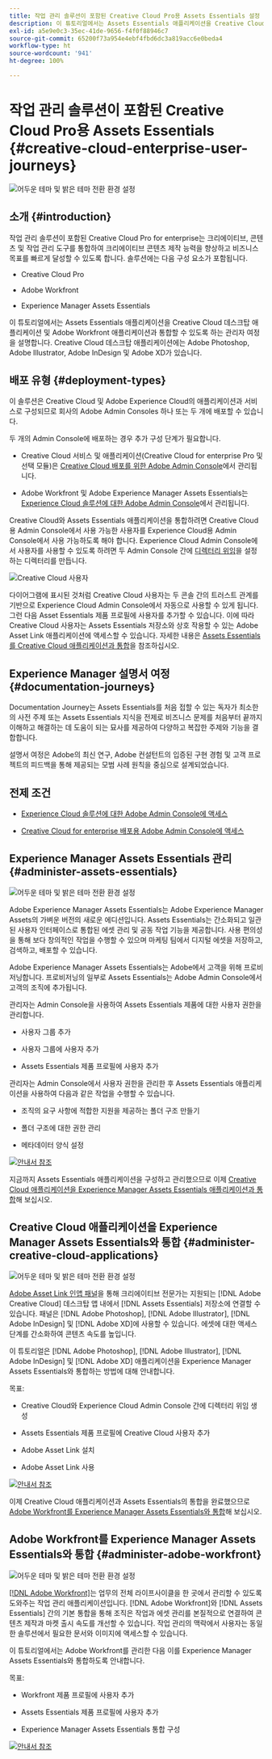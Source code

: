 ```yaml
---
title: 작업 관리 솔루션이 포함된 Creative Cloud Pro용 Assets Essentials 설정
description: 이 튜토리얼에서는 Assets Essentials 애플리케이션을 Creative Cloud 데스크탑 애플리케이션 및 Adobe Workfront 애플리케이션과 통합할 수 있도록 하는 관리자 여정을 설명합니다. Creative Cloud 데스크탑 애플리케이션에는 Adobe Photoshop, Adobe Illustrator, Adobe InDesign 및 Adobe XD가 있습니다.
exl-id: a5e9e0c3-35ec-41de-9656-f4f0f88946c7
source-git-commit: 65200f73a954e4ebf4fbd6dc3a819acc6e0beda4
workflow-type: ht
source-wordcount: '941'
ht-degree: 100%

---
```


# 작업 관리 솔루션이 포함된 Creative Cloud Pro용 Assets Essentials {#creative-cloud-enterprise-user-journeys}

![어두운 테마 및 밝은 테마 전환 환경 설정](assets/cce-next-banner-landing-page.png)

## 소개 {#introduction}

작업 관리 솔루션이 포함된 Creative Cloud Pro for enterprise는 크리에이티브, 콘텐츠 및 작업 관리 도구를 통합하여 크리에이티브 콘텐츠 제작 능력을 향상하고 비즈니스 목표를 빠르게 달성할 수 있도록 합니다. 솔루션에는 다음 구성 요소가 포함됩니다.

* Creative Cloud Pro

* Adobe Workfront

* Experience Manager Assets Essentials

이 튜토리얼에서는 Assets Essentials 애플리케이션을 Creative Cloud 데스크탑 애플리케이션 및 Adobe Workfront 애플리케이션과 통합할 수 있도록 하는 관리자 여정을 설명합니다. Creative Cloud 데스크탑 애플리케이션에는 Adobe Photoshop, Adobe Illustrator, Adobe InDesign 및 Adobe XD가 있습니다.

## 배포 유형 {#deployment-types}

이 솔루션은 Creative Cloud 및 Adobe Experience Cloud의 애플리케이션과 서비스로 구성되므로 회사의 Adobe Admin Consoles 하나 또는 두 개에 배포할 수 있습니다.

두 개의 Admin Console에 배포하는 경우 추가 구성 단계가 필요합니다.

* Creative Cloud 서비스 및 애플리케이션(Creative Cloud for enterprise Pro 및 선택 모듈)은 [Creative Cloud 배포를 위한 Adobe Admin Console](https://helpix.adobe.com/content/help/en/enterprise/admin-guide.html)에서 관리됩니다.

* Adobe Workfront 및 Adobe Experience Manager Assets Essentials는 [Experience Cloud 솔루션에 대한 Adobe Admin Console](https://experienceleague.adobe.com/docs/core-services/interface/administration/admin-getting-started.html)에서 관리됩니다.

Creative Cloud와 Assets Essentials 애플리케이션을 통합하려면 Creative Cloud용 Admin Console에서 사용 가능한 사용자를 Experience Cloud용 Admin Console에서 사용 가능하도록 해야 합니다. Experience Cloud Admin Console에서 사용자를 사용할 수 있도록 하려면 두 Admin Console 간에 [디렉터리 위임](https://helpx.adobe.com/kr/enterprise/using/set-up-identity.html#directory-trusting)을 설정하는 디렉터리를 만듭니다.

![Creative Cloud 사용자](assets/creative-cloud-users.svg)

다이어그램에 표시된 것처럼 Creative Cloud 사용자는 두 콘솔 간의 트러스트 관계를 기반으로 Experience Cloud Admin Console에서 자동으로 사용할 수 있게 됩니다. 그런 다음 Asset Essentials 제품 프로필에 사용자를 추가할 수 있습니다. 이에 따라 Creative Cloud 사용자는 Assets Essentials 저장소와 상호 작용할 수 있는 Adobe Asset Link 애플리케이션에 액세스할 수 있습니다. 자세한 내용은 [Assets Essentials를 Creative Cloud 애플리케이션과 통합](integrate-with-creative-cloud.md)을 참조하십시오.

## Experience Manager 설명서 여정 {#documentation-journeys}

Documentation Journey는 Assets Essentials를 처음 접할 수 있는 독자가 최소한의 사전 주제 또는 Assets Essentials 지식을 전제로 비즈니스 문제를 처음부터 끝까지 이해하고 해결하는 데 도움이 되는 묘사를 제공하여 다양하고 복잡한 주제와 기능을 결합합니다.

설명서 여정은 Adobe의 최신 연구, Adobe 컨설턴트의 입증된 구현 경험 및 고객 프로젝트의 피드백을 통해 제공되는 모범 사례 원칙을 중심으로 설계되었습니다.

## 전제 조건

* [Experience Cloud 솔루션에 대한 Adobe Admin Console에 액세스](https://experienceleague.adobe.com/docs/core-services/interface/administration/admin-getting-started.html)

* [Creative Cloud for enterprise 배포용 Adobe Admin Console에 액세스](https://helpx.adobe.com/enterprise/admin-guide.html)

## Experience Manager Assets Essentials 관리 {#administer-assets-essentials}

![어두운 테마 및 밝은 테마 전환 환경 설정](assets/cce-assets.png)

Adobe Experience Manager Assets Essentials는 Adobe Experience Manager Assets의 가벼운 버전의 새로운 에디션입니다. Assets Essentials는 간소화되고 일관된 사용자 인터페이스로 통합된 에셋 관리 및 공동 작업 기능을 제공합니다. 사용 편의성을 통해 보다 창의적인 작업을 수행할 수 있으며 마케팅 팀에서 디지털 에셋을 저장하고, 검색하고, 배포할 수 있습니다.

Adobe Experience Manager Assets Essentials는 Adobe에서 고객을 위해 프로비저닝합니다. 프로비저닝의 일부로 Assets Essentials는 Adobe Admin Console에서 고객의 조직에 추가됩니다.

관리자는 Admin Console을 사용하여 Assets Essentials 제품에 대한 사용자 권한을 관리합니다.

* 사용자 그룹 추가

* 사용자 그룹에 사용자 추가

* Assets Essentials 제품 프로필에 사용자 추가

관리자는 Admin Console에서 사용자 권한을 관리한 후 Assets Essentials 애플리케이션을 사용하여 다음과 같은 작업을 수행할 수 있습니다.

* 조직의 요구 사항에 적합한 지원을 제공하는 폴더 구조 만들기

* 폴더 구조에 대한 권한 관리

* 메타데이터 양식 설정

[![안내서 참조](https://helpx.adobe.com/content/dam/help/en/marketing-cloud/how-to/digital-foundation/_jcr_content/main-pars/image_1250343773/see-the-guide-sm.png)](deploy-administer.md)

지금까지 Assets Essentials 애플리케이션을 구성하고 관리했으므로 이제 [Creative Cloud 애플리케이션을 Experience Manager Assets Essentials 애플리케이션과 통합](integrate-with-creative-cloud.md)해 보십시오.

## Creative Cloud 애플리케이션을 Experience Manager Assets Essentials와 통합 {#administer-creative-cloud-applications}

![어두운 테마 및 밝은 테마 전환 환경 설정](assets/cce-creative-cloud.png)

[Adobe Asset Link 인앱 패널](https://www.adobe.com/kr/creativecloud/business/enterprise/adobe-asset-link.html)을 통해 크리에이티브 전문가는 지원되는 [!DNL Adobe Creative Cloud] 데스크탑 앱 내에서 [!DNL Assets Essentials] 저장소에 연결할 수 있습니다. 패널은 [!DNL Adobe Photoshop], [!DNL Adobe Illustrator], [!DNL Adobe InDesign] 및 [!DNL Adobe XD]에 사용할 수 있습니다. 에셋에 대한 액세스 단계를 간소화하여 콘텐츠 속도를 높입니다.

이 튜토리얼은 [!DNL Adobe Photoshop], [!DNL Adobe Illustrator], [!DNL Adobe InDesign] 및 [!DNL Adobe XD] 애플리케이션을 Experience Manager Assets Essentials와 통합하는 방법에 대해 안내합니다.

목표:

* Creative Cloud와 Experience Cloud Admin Console 간에 디렉터리 위임 생성

* Assets Essentials 제품 프로필에 Creative Cloud 사용자 추가

* Adobe Asset Link 설치

* Adobe Asset Link 사용

[![안내서 참조](https://helpx.adobe.com/content/dam/help/en/marketing-cloud/how-to/digital-foundation/_jcr_content/main-pars/image_1250343773/see-the-guide-sm.png)](integrate-with-creative-cloud.md)

이제 Creative Cloud 애플리케이션과 Assets Essentials의 통합을 완료했으므로 [Adobe Workfront를 Experience Manager Assets Essentials와 통합](integrate-with-workfront.md)해 보십시오.

## Adobe Workfront를 Experience Manager Assets Essentials와 통합 {#administer-adobe-workfront}

![어두운 테마 및 밝은 테마 전환 환경 설정](assets/cce-workfront.png)

[[!DNL Adobe Workfront]](https://www.workfront.com/)는 업무의 전체 라이프사이클을 한 곳에서 관리할 수 있도록 도와주는 작업 관리 애플리케이션입니다. [!DNL Adobe Workfront]와 [!DNL Assets Essentials] 간의 기본 통합을 통해 조직은 작업과 에셋 관리를 본질적으로 연결하여 콘텐츠 제작과 마켓 출시 속도를 개선할 수 있습니다. 작업 관리의 맥락에서 사용자는 동일한 솔루션에서 필요한 문서와 이미지에 액세스할 수 있습니다.

이 튜토리얼에서는 Adobe Workfront를 관리한 다음 이를 Experience Manager Assets Essentials와 통합하도록 안내합니다.

목표:

* Workfront 제품 프로필에 사용자 추가

* Assets Essentials 제품 프로필에 사용자 추가

* Experience Manager Assets Essentials 통합 구성

[![안내서 참조](https://helpx.adobe.com/content/dam/help/en/marketing-cloud/how-to/digital-foundation/_jcr_content/main-pars/image_1250343773/see-the-guide-sm.png)](integrate-with-workfront.md)
